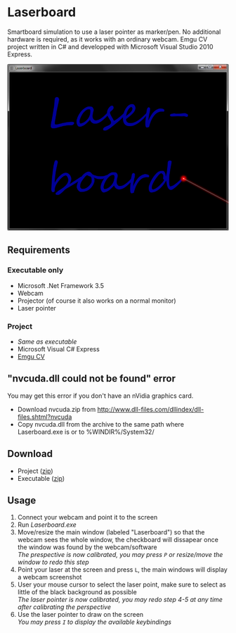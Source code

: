 Laserboard
==========
Smartboard simulation to use a laser pointer as marker/pen. No additional hardware is required, as it works with an ordinary webcam.
Emgu CV project written in C# and developped with Microsoft Visual Studio 2010 Express.

![Title art](/files/Images/Title.PNG "Title art")

Requirements
------------
### Executable only
* Microsoft .Net Framework 3.5
* Webcam
* Projector (of course it also works on a normal monitor)
* Laser pointer

### Project
* _Same as executable_
* Microsoft Visual C# Express
* [Emgu CV](http://sourceforge.net/projects/emgucv/)

"nvcuda.dll could not be found" error
-------------------------------------
You may get this error if you don't have an nVidia graphics card.
* Download nvcuda.zip from http://www.dll-files.com/dllindex/dll-files.shtml?nvcuda
* Copy nvcuda.dll from the archive to the same path where Laserboard.exe is or to %WINDIR%/System32/

Download
--------
* Project ([zip](../../archive/master.zip))
* Executable ([zip](../../releases))

Usage
-----
1. Connect your webcam and point it to the screen
2. Run *Laserboard.exe*
3. Move/resize the main window (labeled "Laserboard") so that the webcam sees the whole window, the checkboard will dissapear once the window was found by the webcam/software  
   *The prespective is now calibrated, you may press `P` or resize/move the window to redo this step*
4. Point your laser at the screen and press `L`, the main windows will display a webcam screenshot
5. User your mouse cursor to select the laser point, make sure to select as little of the black background as possible  
   *The laser pointer is now calibrated, you may redo step 4-5 at any time after calibrating the perspective*
6. Use the laser pointer to draw on the screen  
   *You may press `I` to display the available keybindings*
